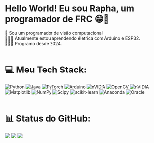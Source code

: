# Hello World! Eu sou Rapha, um programador de FRC 😁👋

🛜 Sou um programador de visão computacional. <br>
👨🏼‍🎓 Atualmente estou aprendendo életrica com Arduino e ESP32. <br>
👨🏼‍💻 Programo desde 2024. <br><br>

# 💻 Meu Tech Stack:
![Python](https://img.shields.io/badge/python-3670A0?style=for-the-badge&logo=python&logoColor=ffdd54) ![Java](https://img.shields.io/badge/java-%23ED8B00.svg?style=for-the-badge&logo=openjdk&logoColor=white) ![PyTorch](https://img.shields.io/badge/PyTorch-%23EE4C2C.svg?style=for-the-badge&logo=PyTorch&logoColor=white) ![Arduino](https://img.shields.io/badge/-Arduino-00979D?style=for-the-badge&logo=Arduino&logoColor=white) ![nVIDIA](https://img.shields.io/badge/cuda-000000.svg?style=for-the-badge&logo=nVIDIA&logoColor=green) ![OpenCV](https://img.shields.io/badge/opencv-%23white.svg?style=for-the-badge&logo=opencv&logoColor=white) ![nVIDIA](https://img.shields.io/badge/nVIDIA-%2376B900.svg?style=for-the-badge&logo=nVIDIA&logoColor=white)   ![Matplotlib](https://img.shields.io/badge/Matplotlib-%23ffffff.svg?style=for-the-badge&logo=Matplotlib&logoColor=black) ![NumPy](https://img.shields.io/badge/numpy-%23013243.svg?style=for-the-badge&logo=numpy&logoColor=white) ![Scipy](https://img.shields.io/badge/SciPy-%230C55A5.svg?style=for-the-badge&logo=scipy&logoColor=%white) ![scikit-learn](https://img.shields.io/badge/scikit--learn-%23F7931E.svg?style=for-the-badge&logo=scikit-learn&logoColor=white) ![Anaconda](https://img.shields.io/badge/Anaconda-%2344A833.svg?style=for-the-badge&logo=anaconda&logoColor=white)  ![Oracle](https://img.shields.io/badge/Oracle-F80000?style=for-the-badge&logo=oracle&logoColor=white)<br><br>

# 📊 Status do GitHub:

![](https://github-readme-stats.vercel.app/api/top-langs/?username=raphacnas&theme=gotham&hide_border=false&include_all_commits=true&count_private=false&layout=compact)
![](https://github-contributor-stats.vercel.app/api?username=raphacnas&limit=5&theme=gotham&combine_all_yearly_contributions=true)
![](https://nirzak-streak-stats.vercel.app/?user=raphacnas&theme=gotham&hide_border=false)
